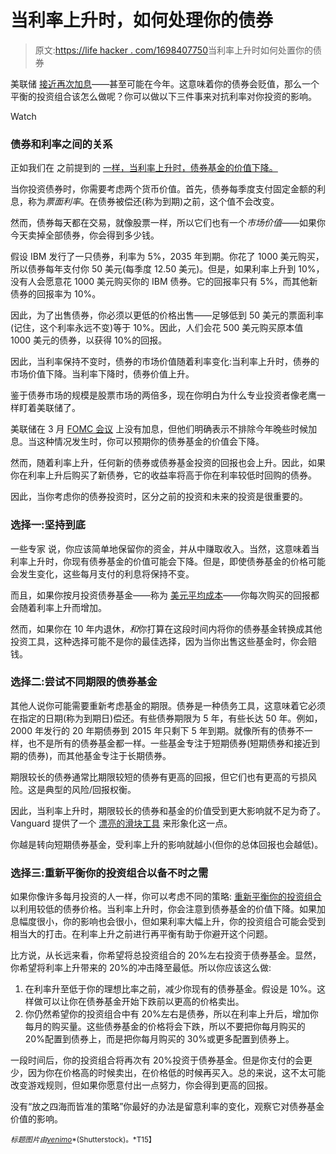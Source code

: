 # 当利率上升时，如何处理你的债券

> 原文:[https://life hacker . com/1698407750](https://lifehacker.com/what-to-do-with-your-bonds-when-interest-rates-go-up-1698407750)当利率上升时如何处置你的债券

美联储 [接近再次加息](https://lifehacker.com/who-is-the-fed-and-how-do-they-affect-your-finances-1692449444)——甚至可能在今年。这意味着你的债券会贬值，那么一个平衡的投资组合该怎么做呢？你可以做以下三件事来对抗利率对你投资的影响。

Watch

### 债券和利率之间的关系

正如我们在 之前提到的 [一样，当利率上升时，债券基金的价值下降。](https://lifehacker.com/who-is-the-fed-and-how-do-they-affect-your-finances-1692449444)

当你投资债券时，你需要考虑两个货币价值。首先，债券每季度支付固定金额的利息，称为*票面利率*。在债券被偿还(称为到期)之前，这个值不会改变。

然而，债券每天都在交易，就像股票一样，所以它们也有一个*市场价值*——如果你今天卖掉全部债券，你会得到多少钱。

假设 IBM 发行了一只债券，利率为 5%，2035 年到期。你花了 1000 美元购买，所以债券每年支付你 50 美元(每季度 12.50 美元)。但是，如果利率上升到 10%，没有人会愿意花 1000 美元购买你的 IBM 债券。它的回报率只有 5%，而其他新债券的回报率为 10%。

因此，为了出售债券，你必须以更低的价格出售——足够低到 50 美元的票面利率(记住，这个利率永远不变)等于 10%。因此，人们会花 500 美元购买原本值 1000 美元的债券，以获得 10%的回报。

因此，当利率保持不变时，债券的市场价值随着利率变化:当利率上升时，债券的市场价值下降。当利率下降时，债券价值上升。

鉴于债券市场的规模是股票市场的两倍多，现在你明白为什么专业投资者像老鹰一样盯着美联储了。

美联储在 3 月 [FOMC 会议](https://lifehacker.com/who-is-the-fed-and-how-do-they-affect-your-finances-1692449444) 上没有加息，但他们明确表示不排除今年晚些时候加息。当这种情况发生时，你可以预期你的债券基金的价值会下降。

然而，随着利率上升，任何新的债券或债券基金投资的回报也会上升。因此，如果你在利率上升后购买了新债券，它的收益率将高于你在利率较低时回购的债券。

因此，当你考虑你的债券投资时，区分之前的投资和未来的投资是很重要的。

### 选择一:坚持到底

一些专家 说，你应该简单地保留你的资金，并从中赚取收入。当然，这意味着当利率上升时，你现有债券基金的价值可能会下降。但是，即使债券基金的价格可能会发生变化，这些每月支付的利息将保持不变。

而且，如果你按月投资债券基金——称为 [美元平均成本](https://lifehacker.com/the-pros-and-cons-of-using-dollar-cost-averaging-to-inv-1629865407)——你每次购买的回报都会随着利率上升而增加。

然而，如果你在 10 年内退休，*和*你打算在这段时间内将你的债券基金转换成其他投资工具，这种选择可能不是你的最佳选择，因为当你出售这些基金时，你会赔钱。

### 选择二:尝试不同期限的债券基金

其他人说你可能需要重新考虑基金的期限。债券是一种债务工具，这意味着它必须在指定的日期(称为到期日)偿还。有些债券期限为 5 年，有些长达 50 年。例如，2000 年发行的 20 年期债券到 2015 年只剩下 5 年到期。就像所有的债券不一样，也不是所有的债券基金都一样。一些基金专注于短期债券(短期债券和接近到期的债券)，而其他基金专注于长期债券。

期限较长的债券通常比期限较短的债券有更高的回报，但它们也有更高的亏损风险。这是典型的风险/回报权衡。

因此，当利率上升时，期限较长的债券和基金的价值受到更大影响就不足为奇了。Vanguard 提供了一个 [漂亮的滑块工具](https://investor.vanguard.com/insights/bond-fund-basics-duration) 来形象化这一点。

你越是转向短期债券基金，受利率上升的影响就越小(但你的总体回报也会越低)。

### 选择三:重新平衡你的投资组合以备不时之需

如果你像许多每月投资的人一样，你可以考虑不同的策略: [重新平衡你的投资组合](https://lifehacker.com/how-to-build-an-easy-beginner-set-and-forget-investm-1686878594) 以利用较低的债券价格。当利率上升时，你会注意到债券基金的价值下降。如果加息幅度很小，你的影响也会很小，但如果利率大幅上升，你的投资组合可能会受到相当大的打击。在利率上升之前进行再平衡有助于你避开这个问题。

比方说，从长远来看，你希望将总投资组合的 20%左右投资于债券基金。显然，你希望将利率上升带来的 20%的冲击降至最低。所以你应该这么做:

1.  在利率升至低于你的理想比率之前，减少你现有的债券基金。假设是 10%。这样做可以让你在债券基金开始下跌前以更高的价格卖出。
2.  你仍然希望你的投资组合中有 20%左右是债券，所以在利率上升后，增加你每月的购买量。这些债券基金的价格将会下跌，所以不要把你每月购买的 20%配置到债券上，而是把你每月购买的 30%或更多配置到债券上。

一段时间后，你的投资组合将再次有 20%投资于债券基金。但是你支付的会更少，因为你在价格高的时候卖出，在价格低的时候再买入。总的来说，这不太可能改变游戏规则，但如果你愿意付出一点努力，你会得到更高的回报。

没有“放之四海而皆准的策略”你最好的办法是留意利率的变化，观察它对债券基金价值的影响。

<small>*标题图片由*</small>[<small>*venimo*</small>](http://www.shutterstock.com/pic-160247318/stock-vector-vector-concept-in-flat-retro-style-hand-holding-scissors-and-cutting-red-ribbon.html)<small>*(Shutterstock)。*T15】</small>